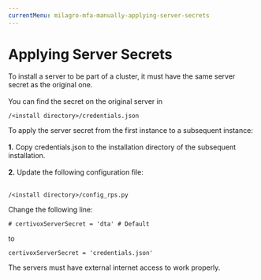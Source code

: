 ```yaml
---
currentMenu: milagro-mfa-manually-applying-server-secrets
---
```


# Applying Server Secrets

To install a server to be part of a cluster, it must have the same server secret as the original one.
<br /><br />
You can find the secret on the original server in
```
/<install directory>/credentials.json
```
To apply the server secret from the first instance to a subsequent instance:
<br /><br />
**1.** Copy credentials.json to the installation directory of the subsequent installation.
<br /><br />
**2.** Update the following configuration file:
<br /><br />
```
/<install directory>/config_rps.py
```
Change the following line:

`​# certivoxServerSecret = 'dta' # Default`

to

`certivoxServerSecret = 'credentials.json'`

The servers must have external internet access to work properly.
